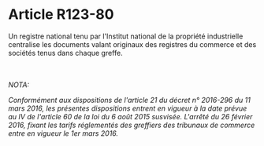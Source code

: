 # Article R123-80

<p>Un registre national tenu par l'Institut national de la propriété industrielle centralise les documents valant originaux des registres du commerce et des sociétés tenus dans chaque greffe.</p><br/><br/><i>NOTA:<p>Conformément aux dispositions de l'article 21 du décret n° 2016-296 du 11 mars 2016, les présentes dispositions entrent en vigueur à la date prévue au IV de l'article 60 de la loi du 6 août 2015 susvisée. L'arrêté du 26 février 2016, fixant les tarifs réglementés des greffiers des tribunaux de commerce entre en vigueur le 1er mars 2016.</p></i>